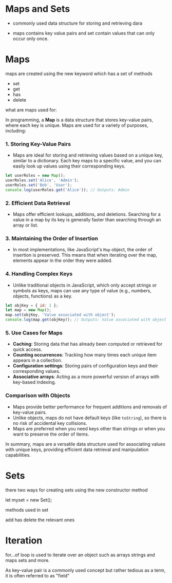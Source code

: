# Maps and Sets

* commonly used data structure for storing and retrieving dara 

* maps contains key value pairs and set contain values that can only occur only once.

# Maps 

maps  are created using the new keyword which has a set of methods 

* set 
* get 
* has
* delete

what are maps used for:

In programming, a **Map** is a data structure that stores key-value pairs, where each key is unique. Maps are used for a variety of purposes, including:

### 1. **Storing Key-Value Pairs**
   - Maps are ideal for storing and retrieving values based on a unique key, similar to a dictionary. Each key maps to a specific value, and you can easily look up values using their corresponding keys.
   ```javascript
   let userRoles = new Map();
   userRoles.set('Alice', 'Admin');
   userRoles.set('Bob', 'User');
   console.log(userRoles.get('Alice')); // Outputs: Admin
   ```

### 2. **Efficient Data Retrieval**
   - Maps offer efficient lookups, additions, and deletions. Searching for a value in a map by its key is generally faster than searching through an array or list.

### 3. **Maintaining the Order of Insertion**
   - In most implementations, like JavaScript's `Map` object, the order of insertion is preserved. This means that when iterating over the map, elements appear in the order they were added.

### 4. **Handling Complex Keys**
   - Unlike traditional objects in JavaScript, which only accept strings or symbols as keys, maps can use any type of value (e.g., numbers, objects, functions) as a key.
   ```javascript
   let objKey = { id: 1 };
   let map = new Map();
   map.set(objKey, 'Value associated with object');
   console.log(map.get(objKey)); // Outputs: Value associated with object
   ```

### 5. **Use Cases for Maps**
   - **Caching**: Storing data that has already been computed or retrieved for quick access.
   - **Counting occurrences**: Tracking how many times each unique item appears in a collection.
   - **Configuration settings**: Storing pairs of configuration keys and their corresponding values.
   - **Associative arrays**: Acting as a more powerful version of arrays with key-based indexing.

### Comparison with Objects
   - Maps provide better performance for frequent additions and removals of key-value pairs.
   - Unlike objects, maps do not have default keys (like `toString`), so there is no risk of accidental key collisions.
   - Maps are preferred when you need keys other than strings or when you want to preserve the order of items.

In summary, maps are a versatile data structure used for associating values with unique keys, providing efficient data retrieval and manipulation capabilities.


# Sets

there two ways for creating sets using the new constructor method 

let myset =  new Set();

methods used in set 

add 
has 
delete the relevant  ones 

# Iteration

for...of loop is used to iterate over an object such as arrays strings and maps sets and more.

As key-value pair is a commonly used concept but rather tedious as a term, it is often referred to as "field"